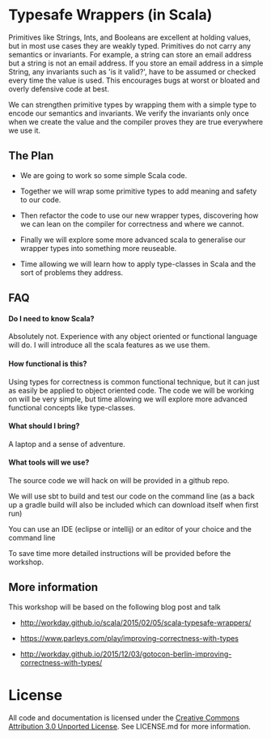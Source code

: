 # Typesafe Wrappers (in Scala)

Primitives like Strings, Ints, and Booleans are excellent at holding values, but in most use cases they are weakly typed. Primitives do not carry any semantics or invariants. For example, a string can store an email address but a string is not an email address. If you store an email address in a simple String, any invariants such as 'is it valid?', have to be assumed or checked every time the value is used. This encourages bugs at worst or bloated and overly defensive code at best.

We can strengthen primitive types by wrapping them with a simple type to encode our semantics and invariants. We verify the invariants only once when we create the value and the compiler proves they are true everywhere we use it.

## The Plan

* We are going to work so some simple Scala code.

* Together we will wrap some primitive types to add meaning and safety to our code.

* Then refactor the code to use our new wrapper types, discovering how we can lean on the compiler for correctness and where we cannot.

* Finally we will explore some more advanced scala to generalise our wrapper types into something more reuseable.

* Time allowing we will learn how to apply type-classes in Scala and the sort of problems they address.

## FAQ

#### Do I need to know Scala?

Absolutely not. Experience with any object oriented or functional language will do.  I will introduce all the scala features as we use them.

#### How functional is this?

Using types for correctness is common functional technique, but it can just as easily be applied to object oriented code.  The code we will be working on will be very simple, but time allowing we will explore more advanced functional concepts like type-classes.

#### What should I bring?

A laptop and a sense of adventure.

#### What tools will we use?

The source code we will hack on will be provided in a github repo.

We will use sbt to build and test our code on the command line (as a back up a gradle build will also be included which can download itself when first run)

You can use an IDE (eclipse or intellij) or an editor of your choice and the command line

To save time more detailed instructions will be provided before the workshop.

## More information

This workshop will be based on the following blog post and talk

* http://workday.github.io/scala/2015/02/05/scala-typesafe-wrappers/

* https://www.parleys.com/play/improving-correctness-with-types

* http://workday.github.io/2015/12/03/gotocon-berlin-improving-correctness-with-types/




# License

All code and documentation is licensed under the [Creative Commons Attribution 3.0 Unported License](https://creativecommons.org/licenses/by/3.0/).  See LICENSE.md for more information.
